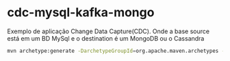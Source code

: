 # cdc-mysql-kafka-mongo
Exemplo de aplicação Change Data Capture(CDC). Onde a base source está em um BD MySql e o destination é um MongoDB ou o Cassandra

``` bash
mvn archetype:generate -DarchetypeGroupId=org.apache.maven.archetypes -DarchetypeArtifactId=maven-archetype-quickstart -DarchetypeVersion=1.4
```
